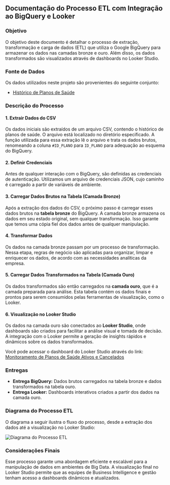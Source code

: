 ## Documentação do Processo ETL com Integração ao BigQuery e Looker

### Objetivo
O objetivo deste documento é detalhar o processo de extração, transformação e carga de dados (ETL) que utiliza o Google BigQuery para armazenar os dados nas camadas bronze e ouro. Além disso, os dados transformados são visualizados através de dashboards no Looker Studio.

### Fonte de Dados
Os dados utilizados neste projeto são provenientes do seguinte conjunto:
- [Histórico de Planos de Saúde](https://dados.gov.br/dados/conjuntos-dados/historico-de-planos-de-saude)

### Descrição do Processo

#### 1. Extrair Dados do CSV
Os dados iniciais são extraídos de um arquivo CSV, contendo o histórico de planos de saúde. O arquivo está localizado no diretório especificado. A função utilizada para essa extração lê o arquivo e trata os dados brutos, renomeando a coluna `#ID_PLANO` para `ID_PLANO` para adequação ao esquema do BigQuery.

#### 2. Definir Credenciais
Antes de qualquer interação com o BigQuery, são definidas as credenciais de autenticação. Utilizamos um arquivo de credenciais JSON, cujo caminho é carregado a partir de variáveis de ambiente.

#### 3. Carregar Dados Brutos na Tabela (Camada Bronze)
Após a extração dos dados do CSV, o próximo passo é carregar esses dados brutos na **tabela bronze** do BigQuery. A camada bronze armazena os dados em seu estado original, sem qualquer transformação. Isso garante que temos uma cópia fiel dos dados antes de qualquer manipulação.

#### 4. Transformar Dados
Os dados na camada bronze passam por um processo de transformação. Nessa etapa, regras de negócio são aplicadas para organizar, limpar e enriquecer os dados, de acordo com as necessidades analíticas da empresa.

#### 5. Carregar Dados Transformados na Tabela (Camada Ouro)
Os dados transformados são então carregados na **camada ouro**, que é a camada preparada para análise. Esta tabela contém os dados finais e prontos para serem consumidos pelas ferramentas de visualização, como o Looker.

#### 6. Visualização no Looker Studio
Os dados na camada ouro são conectados ao **Looker Studio**, onde dashboards são criados para facilitar a análise visual e tomada de decisão. A integração com o Looker permite a geração de insights rápidos e dinâmicos sobre os dados transformados.

Você pode acessar o dashboard do Looker Studio através do link:
[Monitoramento de Planos de Saúde Ativos e Cancelados
](https://lookerstudio.google.com/u/1/reporting/3803c230-4673-46ab-87b4-427befd47fa1/page/ci7GE)

### Entregas
- **Entrega BigQuery:** Dados brutos carregados na tabela bronze e dados transformados na tabela ouro.
- **Entrega Looker:** Dashboards interativos criados a partir dos dados na camada ouro.

### Diagrama do Processo ETL
O diagrama a seguir ilustra o fluxo do processo, desde a extração dos dados até a visualização no Looker Studio:

![Diagrama do Processo ETL](https://github.com/user-attachments/assets/e876b901-8865-408f-ade0-eda2926a499d)

### Considerações Finais
Esse processo garante uma abordagem eficiente e escalável para a manipulação de dados em ambientes de Big Data. A visualização final no Looker Studio permite que as equipes de Business Intelligence e gestão tenham acesso a dashboards dinâmicos e atualizados.
